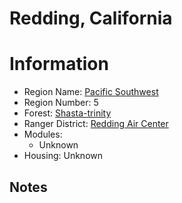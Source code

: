 
Redding, California
===================
  
# Information  
* Region Name: [Pacific Southwest]()  
* Region Number: 5  
* Forest: [Shasta-trinity](http://www.fs.usda.gov/stnf/)  
* Ranger District: [Redding Air Center]()  
* Modules:  
  - Unknown  
* Housing: Unknown  
  
## Notes

